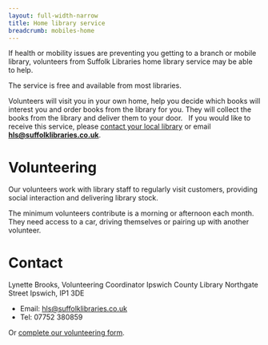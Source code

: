 ```yaml
---
layout: full-width-narrow
title: Home library service
breadcrumb: mobiles-home
---
```


If health or mobility issues are preventing you getting to a branch or mobile library, volunteers from Suffolk Libraries home library service may be able to help.

The service is free and available from most libraries.

Volunteers will visit you in your own home, help you decide which books will interest you and order books from the library for you. They will collect the books from the library and deliver them to your door.
 
If you would like to receive this service, please [contact your local library](/libraries/) or email **hls@suffolklibraries.co.uk**.

# Volunteering

Our volunteers work with library staff to regularly visit customers, providing social interaction and delivering library stock.

The minimum volunteers contribute is a morning or afternoon each month. They need access to a car, driving themselves or pairing up with another volunteer.

# Contact
Lynette Brooks, Volunteering Coordinator
Ipswich County Library
Northgate Street
Ipswich, IP1 3DE

* Email: hls@suffolklibraries.co.uk
* Tel: 07752 380859

Or [complete our volunteering form](/volunteer/volunteer-application-form/).
